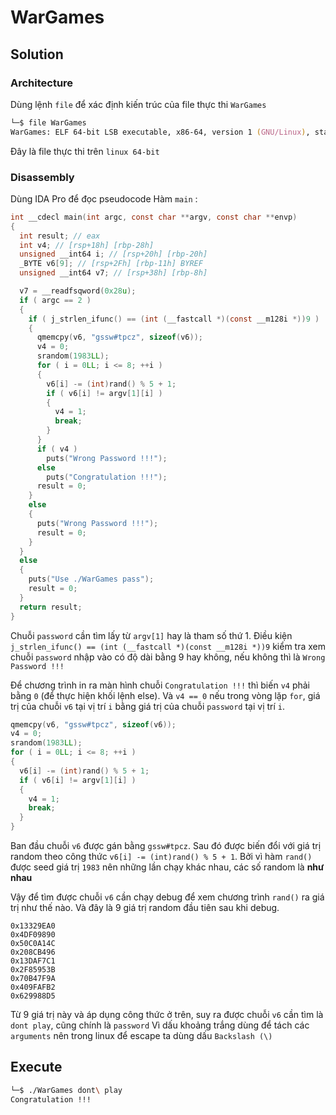 # WarGames

## Solution

### Architecture

Dùng lệnh `file` để xác định kiến trúc của file thực thi `WarGames`

```zsh
└─$ file WarGames
WarGames: ELF 64-bit LSB executable, x86-64, version 1 (GNU/Linux), statically linked, BuildID[sha1]=9a0e6dfa0e34cb42a1d5524f94d26424fff8625e, for GNU/Linux 3.2.0, not stripped
```

Đây là file thực thi trên `linux 64-bit`

### Disassembly

Dùng IDA Pro để đọc pseudocode
Hàm `main` :

```c
int __cdecl main(int argc, const char **argv, const char **envp)
{
  int result; // eax
  int v4; // [rsp+18h] [rbp-28h]
  unsigned __int64 i; // [rsp+20h] [rbp-20h]
  _BYTE v6[9]; // [rsp+2Fh] [rbp-11h] BYREF
  unsigned __int64 v7; // [rsp+38h] [rbp-8h]

  v7 = __readfsqword(0x28u);
  if ( argc == 2 )
  {
    if ( j_strlen_ifunc() == (int (__fastcall *)(const __m128i *))9 )
    {
      qmemcpy(v6, "gssw#tpcz", sizeof(v6));
      v4 = 0;
      srandom(1983LL);
      for ( i = 0LL; i <= 8; ++i )
      {
        v6[i] -= (int)rand() % 5 + 1;
        if ( v6[i] != argv[1][i] )
        {
          v4 = 1;
          break;
        }
      }
      if ( v4 )
        puts("Wrong Password !!!");
      else
        puts("Congratulation !!!");
      result = 0;
    }
    else
    {
      puts("Wrong Password !!!");
      result = 0;
    }
  }
  else
  {
    puts("Use ./WarGames pass");
    result = 0;
  }
  return result;
}
```

Chuỗi `password` cần tìm lấy từ `argv[1]` hay là tham số thứ 1.
Điều kiện `j_strlen_ifunc() == (int (__fastcall *)(const __m128i *))9` kiểm tra xem chuỗi `password` nhập vào có độ dài bằng 9 hay không, nếu không thì là `Wrong Password !!!`

Để chương trình in ra màn hình chuỗi `Congratulation !!!` thì biến `v4` phải bằng `0` (để thực hiện khối lệnh else). Và `v4 == 0` nếu trong vòng lặp `for`, giá trị của chuỗi `v6` tại vị trí `i` bằng giá trị của chuỗi `password` tại vị trí `i`.

```c
qmemcpy(v6, "gssw#tpcz", sizeof(v6));
v4 = 0;
srandom(1983LL);
for ( i = 0LL; i <= 8; ++i )
{
  v6[i] -= (int)rand() % 5 + 1;
  if ( v6[i] != argv[1][i] )
  {
    v4 = 1;
    break;
  }
}
```

Ban đầu chuỗi `v6` được gán bằng `gssw#tpcz`. Sau đó được biến đổi với giá trị random theo công thức `v6[i] -= (int)rand() % 5 + 1`. Bởi vì hàm `rand()` được seed giá trị `1983` nên những lần chạy khác nhau, các số random là **như nhau**

Vậy để tìm được chuỗi `v6` cần chạy debug để xem chương trình `rand()` ra giá trị như thế nào. Và đây là 9 giá trị random đầu tiên sau khi debug.

```
0x13329EA0
0x4DF09890
0x50C0A14C
0x208CB496
0x13DAF7C1
0x2F85953B
0x70B47F9A
0x409FAFB2
0x629988D5
```

Từ 9 giá trị này và áp dụng công thức ở trên, suy ra được chuỗi `v6` cần tìm là `dont play`, cũng chính là `password`
Vì dấu khoảng trắng dùng để tách các `arguments` nên trong linux để escape ta dùng dấu `Backslash (\)`

## Execute

```zsh
└─$ ./WarGames dont\ play
Congratulation !!!
```
